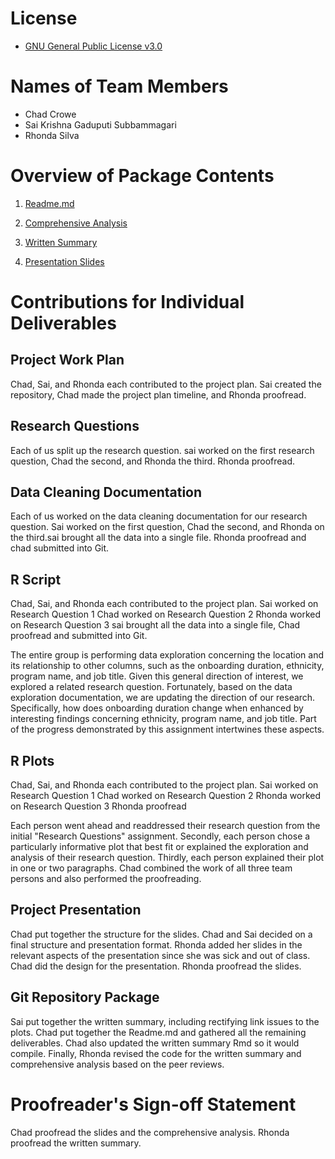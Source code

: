 # License

- [GNU General Public License v3.0](https://github.com/saikrishnags05/Project-for-Data-to-Decisions/blob/master/LICENSE)

# Names of Team Members

- Chad Crowe
- Sai Krishna Gaduputi Subbammagari
- Rhonda Silva

# Overview of Package Contents

1. [Readme.md](https://github.com/saikrishnags05/Project-for-Data-to-Decisions/blob/master/Final/Readme.md)

2. [Comprehensive Analysis](https://github.com/saikrishnags05/Project-for-Data-to-Decisions/blob/master/Final/ComprehensiveAnalysis.md)

3. [Written Summary](https://github.com/saikrishnags05/Project-for-Data-to-Decisions/blob/master/Final/WrittenSummary.md)

4. [Presentation Slides](https://github.com/saikrishnags05/Project-for-Data-to-Decisions/blob/master/Final/PresentationSlides.pdf)

# Contributions for Individual Deliverables

## Project Work Plan

Chad, Sai, and Rhonda each contributed to the project plan. Sai created the repository, Chad made the project plan timeline, and Rhonda proofread.

## Research Questions

Each of us split up the research question.  sai worked on the first research question, Chad the second, and Rhonda the third. Rhonda proofread.

## Data Cleaning Documentation

Each of us worked on the data cleaning documentation for our research question.  Sai worked on the first question, Chad the second, and Rhonda on the third.sai brought all the data into a single file. Rhonda proofread and chad submitted into Git.

## R Script

Chad, Sai, and Rhonda each contributed to the project plan. Sai worked on Research Question 1 Chad worked on Research Question 2 Rhonda worked on Research Question 3 sai brought all the data into a single file, Chad proofread and submitted into Git.

The entire group is performing data exploration concerning the location and its relationship to other columns, such as the onboarding duration, ethnicity, program name, and job title. Given this general direction of interest, we explored a related research question. Fortunately, based on the data exploration documentation, we are updating the direction of our research. Specifically, how does onboarding duration change when enhanced by interesting findings concerning ethnicity, program name, and job title. Part of the progress demonstrated by this assignment intertwines these aspects.

## R Plots

Chad, Sai, and Rhonda each contributed to the project plan. Sai worked on Research Question 1 Chad worked on Research Question 2 Rhonda worked on Research Question 3 Rhonda proofread

Each person went ahead and readdressed their research question from the initial "Research Questions" assignment. Secondly, each person chose a particularly informative plot that best fit or explained the exploration and analysis of their research question. Thirdly, each person explained their plot in one or two paragraphs. Chad combined the work of all three team persons and also performed the proofreading.

## Project Presentation

Chad put together the structure for the slides. Chad and Sai decided on a final structure and presentation format. Rhonda added her slides in the relevant aspects of the presentation since she was sick and out of class. Chad did the design for the presentation. Rhonda proofread the slides.

## Git Repository Package

Sai put together the written summary, including rectifying link issues to the plots. Chad put together the Readme.md and gathered all the remaining deliverables.  Chad also updated the written summary Rmd so it would compile. Finally, Rhonda revised the code for the written summary and comprehensive analysis based on the peer reviews.

# Proofreader's Sign-off Statement

Chad proofread the slides and the comprehensive analysis. Rhonda proofread the written summary.
